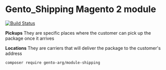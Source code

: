 # Gento_Shipping Magento 2 module

[![Build Status](https://travis-ci.com/gento-arg/magento-shipping.svg?branch=master)](https://travis-ci.com/gento-arg/magento-shipping)

**Pickups** They are specific places where the customer can pick up the package once it arrives

**Locations** They are carriers that will deliver the package to the customer's address 

`composer require gento-arg/module-shipping`